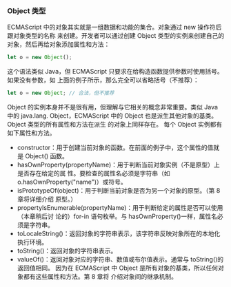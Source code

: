 ### Object 类型

ECMAScript 中的对象其实就是一组数据和功能的集合。对象通过 new 操作符后跟对象类型的名称
来创建。开发者可以通过创建 Object 类型的实例来创建自己的对象，然后再给对象添加属性和方法：
```js
let o = new Object(); 
```
这个语法类似 Java，但 ECMAScript 只要求在给构造函数提供参数时使用括号。如果没有参数，如
上面的例子所示，那么完全可以省略括号（不推荐）：
```js
let o = new Object; // 合法，但不推荐
```
Object 的实例本身并不是很有用，但理解与它相关的概念非常重要。类似 Java 中的 java.lang. 
Object，ECMAScript 中的 Object 也是派生其他对象的基类。Object 类型的所有属性和方法在派生
的对象上同样存在。
每个 Object 实例都有如下属性和方法。
* constructor：用于创建当前对象的函数。在前面的例子中，这个属性的值就是 Object() 
函数。
* hasOwnProperty(propertyName)：用于判断当前对象实例（不是原型）上是否存在给定的属
性。要检查的属性名必须是字符串（如 o.hasOwnProperty("name")）或符号。
* isPrototypeOf(object)：用于判断当前对象是否为另一个对象的原型。（第 8 章将详细介绍
原型。）
* propertyIsEnumerable(propertyName)：用于判断给定的属性是否可以使用（本章稍后讨
论的）for-in 语句枚举。与 hasOwnProperty()一样，属性名必须是字符串。
* toLocaleString()：返回对象的字符串表示，该字符串反映对象所在的本地化执行环境。
* toString()：返回对象的字符串表示。
* valueOf()：返回对象对应的字符串、数值或布尔值表示。通常与 toString()的返回值相同。
因为在 ECMAScript 中 Object 是所有对象的基类，所以任何对象都有这些属性和方法。第 8 章将
介绍对象间的继承机制。